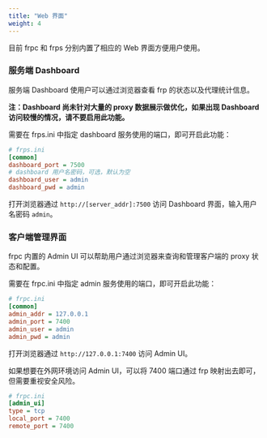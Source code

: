 ```yaml
---
title: "Web 界面"
weight: 4
---
```


目前 frpc 和 frps 分别内置了相应的 Web 界面方便用户使用。

### 服务端 Dashboard

服务端 Dashboard 使用户可以通过浏览器查看 frp 的状态以及代理统计信息。

**注：Dashboard 尚未针对大量的 proxy 数据展示做优化，如果出现 Dashboard 访问较慢的情况，请不要启用此功能。**

需要在 frps.ini 中指定 dashboard 服务使用的端口，即可开启此功能：

```ini
# frps.ini
[common]
dashboard_port = 7500
# dashboard 用户名密码，可选，默认为空
dashboard_user = admin
dashboard_pwd = admin
```

打开浏览器通过 `http://[server_addr]:7500` 访问 Dashboard 界面，输入用户名密码 `admin`。

### 客户端管理界面

frpc 内置的 Admin UI 可以帮助用户通过浏览器来查询和管理客户端的 proxy 状态和配置。

需要在 frpc.ini 中指定 admin 服务使用的端口，即可开启此功能：

```ini
# frpc.ini
[common]
admin_addr = 127.0.0.1
admin_port = 7400
admin_user = admin
admin_pwd = admin
```

打开浏览器通过 `http://127.0.0.1:7400` 访问 Admin UI。

如果想要在外网环境访问 Admin UI，可以将 7400 端口通过 frp 映射出去即可，但需要重视安全风险。

```ini
# frpc.ini
[admin_ui]
type = tcp
local_port = 7400
remote_port = 7400
```
